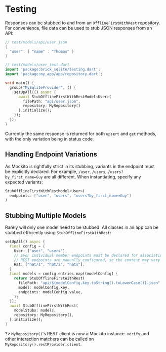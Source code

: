 # Testing

Responses can be stubbed to and from an `OfflineFirstWithRest` repository. For convenience, file data can be used to stub JSON responses from an API:

```dart
// test/models/api/user.json
{
  "user": { "name" : "Thomas" }
}

// test/models/user_test.dart
import 'package:brick_sqlite/testing.dart';
import 'package:my_app/app/repository.dart';

void main() {
  group("MySqliteProvider", () {
    setUpAll(() async {
      await StubOfflineFirstWithRestModel<User>(
        filePath: "api/user.json",
        repository: MyRepository()
      ).initialize();
    });
  });
}
```

Currently the same response is returned for both `upsert` and `get` methods, with the only variation being in status code.

## Handling Endpoint Variations

As Mockito is rightfully strict in its stubbing, variants in the endpoint must be explicitly declared. For example, `/user`, `/users`, `/users?by_first_name=Guy` are all different. When instantiating, specify any expected variants:

```dart
StubOfflineFirstWithRestModel<User>(
  endpoints: ["user", "users", "users?by_first_name=Guy"]
)
```

## Stubbing Multiple Models

Rarely will only one model need to be stubbed. All classes in an app can be stubbed efficiently using `StubOfflineFirstWithRest`:

```dart
setUpAll() async {
  final config = {
    User: ["user", "users"],
    // Even individual member endpoints must be declared for association fetching
    // REST endpoints are manually configured, so the content may vary
    Hat: ["hat/1", "hat/2", "hats"],
  }
  final models = config.entries.map((modelConfig) {
    return StubOfflineFirstWithRest(
      filePath: "api/${modelConfig.key.toString().toLowerCase()}.json",
      model: modelConfig.key,
      endpoints: modelConfig.value,
    );
  });
  await StubOfflineFirstWithRest(
    modelStubs: models,
    repository: MyRepository(),
  ).initialize();
}
```

?> `MyRepository()`'s REST client is now a Mockito instance. `verify` and other interaction matchers can be called on `MyRepository().restProvider.client`.
